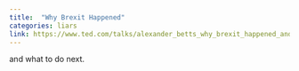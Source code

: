 ```yaml
---
title:  "Why Brexit Happened"
categories: liars
link: https://www.ted.com/talks/alexander_betts_why_brexit_happened_and_what_to_do_next?language=en
---
```

and what to do next. 
